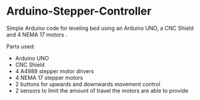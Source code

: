 # Arduino-Stepper-Controller
Simple Arduino code for leveling bed using an Arduino UNO, a CNC Shield and 4 NEMA 17 motors .

Parts used:

- Arduino UNO
- CNC Shield
- 4  A4988 stepper motor drivers
- 4  NEMA 17 stepper motors
- 2 buttons for upwards and downwards movement control
- 2 sensors to limit the amount of travel the motors are able to provide
